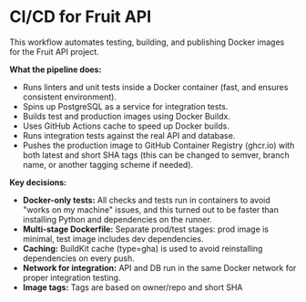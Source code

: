 # CI/CD for Fruit API

This workflow automates testing, building, and publishing Docker images for the Fruit API project.

**What the pipeline does:**
- Runs linters and unit tests inside a Docker container (fast, and ensures consistent environment).
- Spins up PostgreSQL as a service for integration tests.
- Builds test and production images using Docker Buildx.
- Uses GitHub Actions cache to speed up Docker builds.
- Runs integration tests against the real API and database.
- Pushes the production image to GitHub Container Registry (ghcr.io) with both latest and short SHA tags (this can be changed to semver, branch name, or another tagging scheme if needed).

**Key decisions:**
- **Docker-only tests:** All checks and tests run in containers to avoid "works on my machine" issues, and this turned out to be faster than installing Python and dependencies on the runner.
- **Multi-stage Dockerfile:** Separate prod/test stages: prod image is minimal, test image includes dev dependencies.
- **Caching:** BuildKit cache (type=gha) is used to avoid reinstalling dependencies on every push.
- **Network for integration:** API and DB run in the same Docker network for proper integration testing.
- **Image tags:** Tags are based on owner/repo and short SHA
